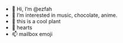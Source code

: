 - 👋 Hi, I’m @ezfah
- 👀 I’m interested in music, chocolate, anime.
- 🌱 this is a cool plant
- 💞️ hearts
- 📫 mailbox emoji

<!---
ezfah/ezfah is a ✨ special ✨ repository because its `README.md` (this file) appears on your GitHub profile.
You can click the Preview link to take a look at your changes.
--->
